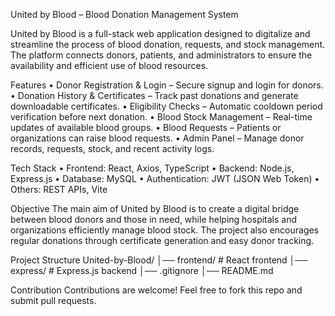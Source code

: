 United by Blood – Blood Donation Management System

United by Blood is a full-stack web application designed to digitalize and streamline the process of blood donation, requests, and stock management. The platform connects donors, patients, and administrators to ensure the availability and efficient use of blood resources.

Features
•	Donor Registration & Login – Secure signup and login for donors.
•	Donation History & Certificates – Track past donations and generate downloadable certificates.
•	Eligibility Checks – Automatic cooldown period verification before next donation.
•	Blood Stock Management – Real-time updates of available blood groups.
•	Blood Requests – Patients or organizations can raise blood requests.
•	Admin Panel – Manage donor records, requests, stock, and recent activity logs.

Tech Stack
•	Frontend: React, Axios, TypeScript
•	Backend: Node.js, Express.js
•	Database: MySQL
•	Authentication: JWT (JSON Web Token)
•	Others: REST APIs, Vite

Objective
The main aim of United by Blood is to create a digital bridge between blood donors and those in need, while helping hospitals and organizations efficiently manage blood stock. The project also encourages regular donations through certificate generation and easy donor tracking.

Project Structure
United-by-Blood/
│── frontend/        # React frontend
│── express/         # Express.js backend
│── .gitignore
│── README.md

Contribution
Contributions are welcome! Feel free to fork this repo and submit pull requests.
